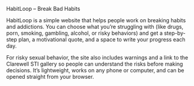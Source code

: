 
HabitLoop – Break Bad Habits

HabitLoop is a simple website that helps people work on breaking habits and addictions.
You can choose what you’re struggling with (like drugs, porn, smoking, gambling, alcohol, or risky behaviors) and get a step-by-step plan, a motivational quote, and a space to write your progress each day.

For risky sexual behavior, the site also includes warnings and a link to the Clarewell STI gallery so people can understand the risks before making decisions.
It’s lightweight, works on any phone or computer, and can be opened straight from your browser.



